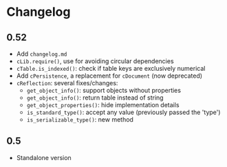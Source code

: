 # Changelog


## 0.52

- Add `changelog.md`
- `cLib.require()`, use for avoiding circular dependencies
- `cTable.is_indexed()`: check if table keys are exclusively numerical
- Add `cPersistence`, a replacement for `cDocument` (now deprecated)
- `cReflection`: several fixes/changes:
  - `get_object_info()`: support objects without properties
  - `get_object_info()`: return table instead of string
  - `get_object_properties()`: hide implementation details
  - `is_standard_type()`: accept any value (previously passed the 'type')
  - `is_serializable_type()`: new method
  
## 0.5

- Standalone version
